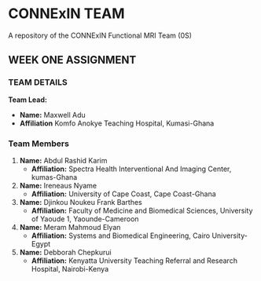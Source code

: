 # CONNExIN TEAM
A repository of the CONNExIN Functional MRI Team (0S)

## WEEK ONE ASSIGNMENT
### TEAM DETAILS 
**Team Lead:**
- **Name:** Maxwell Adu
- **Affiliation** Komfo Anokye Teaching Hospital, Kumasi-Ghana 

### Team Members 
1. **Name:** Abdul Rashid Karim
   - **Affiliation:** Spectra Health Interventional And Imaging Center, kumas-Ghana
3. **Name:** Ireneaus Nyame 
   - **Affiliation:** University of Cape Coast, Cape Coast-Ghana
4. **Name:** Djinkou Noukeu Frank Barthes
   - **Affiliation:** Faculty of Medicine and Biomedical Sciences, University of Yaoude 1, Yaounde-Cameroon 
5. **Name:** Meram Mahmoud Elyan 
   - **Affiliation:** Systems and Biomedical Engineering, Cairo University-Egypt
6. **Name:** Debborah Chepkurui
   - **Affiliation:** Kenyatta University Teaching Referral and Research Hospital, Nairobi-Kenya 


